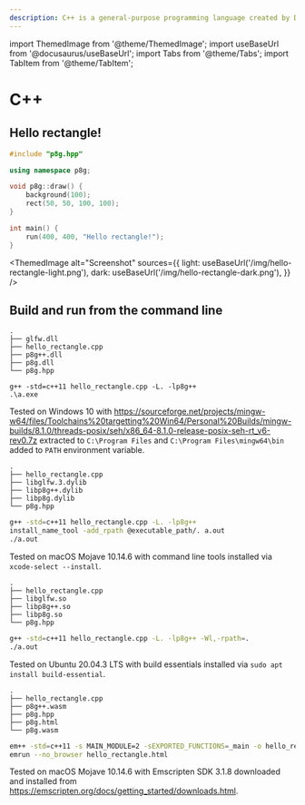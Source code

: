 ```yaml
---
description: C++ is a general-purpose programming language created by Danish computer scientist Bjarne Stroustrup as an extension of the C programming language, or "C with Classes". The language has expanded significantly over time, and modern C++ now has object-oriented, generic, and functional features in addition to facilities for low-level memory manipulation.
---
```


import ThemedImage from '@theme/ThemedImage';
import useBaseUrl from '@docusaurus/useBaseUrl';
import Tabs from '@theme/Tabs';
import TabItem from '@theme/TabItem';

# C++

## Hello rectangle!

```cpp title=hello_rectangle.cpp
#include "p8g.hpp"

using namespace p8g;

void p8g::draw() {
    background(100);
    rect(50, 50, 100, 100);
}

int main() {
    run(400, 400, "Hello rectangle!");
}
```

<ThemedImage
  alt="Screenshot"
  sources={{
    light: useBaseUrl('/img/hello-rectangle-light.png'),
    dark: useBaseUrl('/img/hello-rectangle-dark.png'),
  }}
/>

## Build and run from the command line

<Tabs groupId="os">
<TabItem value="windows" label="Windows">

```
.
├── glfw.dll
├── hello_rectangle.cpp
├── p8g++.dll
├── p8g.dll
└── p8g.hpp
```

```
g++ -std=c++11 hello_rectangle.cpp -L. -lp8g++
.\a.exe
```

Tested on Windows 10 with https://sourceforge.net/projects/mingw-w64/files/Toolchains%20targetting%20Win64/Personal%20Builds/mingw-builds/8.1.0/threads-posix/seh/x86_64-8.1.0-release-posix-seh-rt_v6-rev0.7z extracted to `C:\Program Files` and `C:\Program Files\mingw64\bin` added to `PATH` environment variable.

</TabItem>
<TabItem value="macos" label="macOS">

```
.
├── hello_rectangle.cpp
├── libglfw.3.dylib
├── libp8g++.dylib
├── libp8g.dylib
└── p8g.hpp
```

```bash
g++ -std=c++11 hello_rectangle.cpp -L. -lp8g++
install_name_tool -add_rpath @executable_path/. a.out
./a.out
```

Tested on macOS Mojave 10.14.6 with command line tools installed via `xcode-select --install`.

</TabItem>
<TabItem value="linux" label="Linux">

```
.
├── hello_rectangle.cpp
├── libglfw.so
├── libp8g++.so
├── libp8g.so
└── p8g.hpp
```

```bash
g++ -std=c++11 hello_rectangle.cpp -L. -lp8g++ -Wl,-rpath=.
./a.out
```

Tested on Ubuntu 20.04.3 LTS with build essentials installed via `sudo apt install build-essential`.

</TabItem>
<TabItem value="web" label="Web">

```
.
├── hello_rectangle.cpp
├── p8g++.wasm
├── p8g.hpp
├── p8g.html
└── p8g.wasm
```

```bash
em++ -std=c++11 -s MAIN_MODULE=2 -sEXPORTED_FUNCTIONS=_main -o hello_rectangle.html hello_rectangle.cpp p8g++.wasm -L. -s MIN_WEBGL_VERSION=2 -s MAX_WEBGL_VERSION=2 -s FULL_ES3=1 -s USE_GLFW=3 --shell-file p8g.html
emrun --no_browser hello_rectangle.html
```

Tested on macOS Mojave 10.14.6 with Emscripten SDK 3.1.8 downloaded and installed from https://emscripten.org/docs/getting_started/downloads.html.

</TabItem>
</Tabs>
